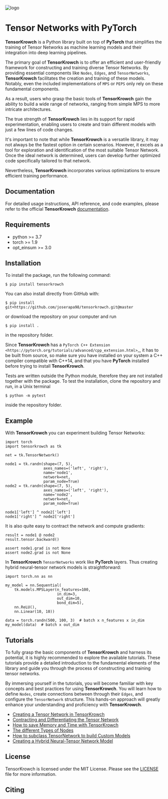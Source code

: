 ![logo](https://github.com/joserapa98/tensorkrowch/blob/master/docs/figures/svg/tensorkrowch_logo_dark.svg)

# Tensor Networks with PyTorch

**TensorKrowch** is a Python library built on top of **PyTorch** that simplifies
the training of Tensor Networks as machine learning models and their integration
into deep learning pipelines.

The primary goal of **TensorKrowch** is to offer an efficient and user-friendly
framework for constructing and training diverse Tensor Networks. By providing
essential components like ``Nodes``, ``Edges``, and ``TensorNetworks``,
**TensorKrowch** facilitates the creation and training of these models. Notably,
even the included implementations of ``MPS`` or ``PEPS`` only rely on these
fundamental components.

As a result, users who grasp the basic tools of **TensorKrowch** gain the ability
to build a wide range of networks, ranging from simple MPS to more intricate
architectures.

The true strength of **TensorKrowch** lies in its support for rapid experimentation,
enabling users to create and train different models with just a few lines of code
changes.

It's important to note that while **TensorKrowch** is a versatile library, it
may not always be the fastest option in certain scenarios. However, it excels
as a tool for exploration and identification of the most suitable Tensor Network.
Once the ideal network is determined, users can develop further optimized code
specifically tailored to that network.

Nevertheless, **TensorKrowch** incorporates various optimizations to ensure efficient
training performance.


## Documentation

For detailed usage instructions, API reference, and code examples, please refer
to the official **TensorKrowch** [documentation](https://joserapa98.github.io/tensorkrowch).


## Requirements

* python >= 3.7
* torch >= 1.9
* opt_einsum >= 3.0


## Installation

To install the package, run the following command:

```
$ pip install tensorkrowch
```

You can also install directly from GitHub with:

```
$ pip install git+https://github.com/joserapa98/tensorkrowch.git@master
```

or download the repository on your computer and run 

```
$ pip install .
```

in the repository folder.

Since **TensorKrowch** has a `PyTorch C++ Extension <https://pytorch.org/tutorials/advanced/cpp_extension.html>`_,
it has to be built from source, so make sure you have installed on your system
a C++ compiler compatible with C++14, and that you have **PyTorch** installed
before trying to install **TensorKrowch**.

Tests are written outside the Python module, therefore they are not installed
together with the package. To test the installation, clone the repository and
run, in a Unix terminal

```
$ python -m pytest
```

inside the repository folder.


## Example

With **TensorKrowch** you can experiment building Tensor Networks:

```
import torch
import tensorkrowch as tk

net = tk.TensorNetwork()

node1 = tk.randn(shape=(7, 5),
                 axes_names=('left', 'right'),
                 name='node1',
                 network=net,
                 param_node=True)
node2 = tk.randn(shape=(7, 5),
                 axes_names=('left', 'right'),
                 name='node2',
                 network=net,
                 param_node=True)

node1['left'] ^ node2['left']
node1['right'] ^ node2['right']
```

It is also quite easy to contract the network and compute gradients:

```
result = node1 @ node2
result.tensor.backward()

assert node1.grad is not None
assert node2.grad is not None
```

In **TensorKrowch** ``TensorNetworks`` work like **PyTorch** layers. Thus
creating hybrid neural-tensor network models is straightforward:

```
import torch.nn as nn

my_model = nn.Sequential(
    tk.models.MPSLayer(n_features=100,
                       in_dim=3,
                       out_dim=10,
                       bond_dim=5),
    nn.ReLU(),
    nn.Linear(10, 10))

data = torch.randn(500, 100, 3)  # batch x n_features x in_dim
my_model(data)  # batch x out_dim
```


## Tutorials

To fully grasp the basic components of **TensorKrowch** and harness its potential,
it is highly recommended to explore the available tutorials. These tutorials
provide a detailed introduction to the fundamental elements of the library and
guide you through the process of constructing and training tensor networks.

By immersing yourself in the tutorials, you will become familiar with key
concepts and best practices for using **TensorKrowch**. You will learn how to
define ``Nodes``, create connections between through their ``Edges``, and
configure the ``TensorNetwork`` structure. This hands-on approach will greatly
enhance your understanding and proficiency with **TensorKrowch**.

* [Creating a Tensor Network in TensorKrowch]()
* [Contracting and Differentiating the Tensor Network]()
* [How to save Memory and Time with TensorKrowch]()
* [The different Types of Nodes]()
* [How to subclass TensorNetwork to build Custom Models]()
* [Creating a Hybrid Neural-Tensor Network Model]()


## License

TensorKrowch is licensed under the MIT License. Please see the [LICENSE](https://github.com/joserapa98/tensorkrowch/blob/master/LICENSE.txt) file for more information.


## Citing
